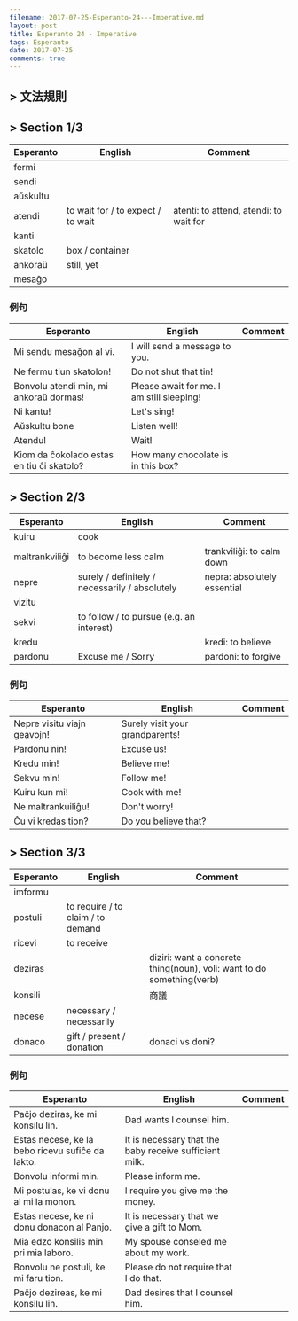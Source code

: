 ```yaml
---
filename: 2017-07-25-Esperanto-24---Imperative.md
layout: post
title: Esperanto 24 - Imperative
tags: Esperanto
date: 2017-07-25
comments: true
---
```


## > 文法規則

## > Section 1/3

|Esperanto|English|Comment|
|---|---|---|
|fermi|||
|sendi|||
|aŭskultu|||
|atendi|to wait for / to expect / to wait|atenti: to attend, atendi: to wait for|
|kanti|||
|skatolo|box / container||
|ankoraŭ|still, yet||
|mesaĝo|||

### 例句

|Esperanto|English|Comment|
|---|---|---|
|Mi sendu mesaĝon al vi.|I will send a message to you.||
|Ne fermu tiun skatolon!|Do not shut that tin!||
|Bonvolu atendi min, mi ankoraŭ dormas!|Please await for me. I am still sleeping!||
|Ni kantu!|Let's sing!||
|Aŭskultu bone|Listen well!||
|Atendu!|Wait!||
|Kiom da ĉokolado estas en tiu ĉi skatolo?|How many chocolate is in this box?||

## > Section 2/3

|Esperanto|English|Comment|
|---|---|---|
|kuiru|cook||
|maltrankviliĝi|to become less calm|trankviliĝi: to calm down|
|nepre|surely / definitely / necessarily / absolutely|nepra: absolutely essential|
|vizitu|||
|sekvi|to follow / to pursue (e.g. an interest)||
|kredu||kredi: to believe|
|pardonu|Excuse me / Sorry|pardoni: to forgive|

### 例句

|Esperanto|English|Comment|
|---|---|---|
|Nepre visitu viajn geavojn!|Surely visit your grandparents!||
|Pardonu nin!|Excuse us!||
|Kredu min!|Believe me!||
|Sekvu min!|Follow me!||
|Kuiru kun mi!|Cook with me!||
|Ne maltrankuiliĝu!|Don't worry!||
|Ĉu vi kredas tion?|Do you believe that?||

## > Section 3/3

|Esperanto|English|Comment|
|---|---|---|
|imformu|||
|postuli|to require / to claim / to demand||
|ricevi|to receive||
|deziras||diziri: want a concrete thing(noun), voli: want to do something(verb)|
|konsili||商議|
|necese|necessary / necessarily||
|donaco|gift / present / donation|donaci vs doni?|

### 例句

|Esperanto|English|Comment|
|---|---|---|
|Paĉjo deziras, ke mi konsilu lin.|Dad wants I counsel him.||
|Estas necese, ke la bebo ricevu sufiĉe da lakto.|It is necessary that the baby receive sufficient milk.||
|Bonvolu informi min.|Please inform me.||
|Mi postulas, ke vi donu al mi la monon.|I require you give me the money.||
|Estas necese, ke ni donu donacon al Panjo.|It is necessary that we give a gift to Mom.||
|Mia edzo konsilis min pri mia laboro.|My spouse conseled me about my work.||
|Bonvolu ne postuli, ke mi faru tion.|Please do not require that I do that.||
|Paĉjo dezireas, ke mi konsilu lin.|Dad desires that I counsel him.||